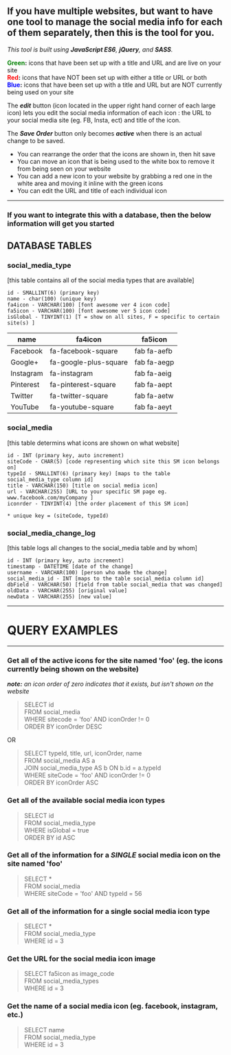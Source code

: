 ## If you have multiple websites, but want to have one tool to manage the social media info for each of them separately, then this is the tool for you.

_This tool is built using **JavaScript ES6**, **jQuery**, and **SASS**._

**<span style="color:green">Green</span>:** icons that have been set up with a title and URL and are live on your site<br>
**<span style="color:red">Red</span>:** icons that have NOT been set up with either a title or URL or both<br>
**<span style="color:blue">Blue</span>:** icons that have been set up with a title and URL but are NOT currently being used on your site

The **_edit_** button (icon located in the upper right hand corner of each large icon) lets you edit the social media information of each icon : the URL to your social media site (eg. FB, Insta, ect) and title of the icon.

The **_Save Order_** button only becomes **_active_** when there is an actual change to be saved.

- You can rearrange the order that the icons are shown in, then hit save
- You can move an icon that is being used to the white box to remove it from being seen on your website
- You can add a new icon to your website by grabbing a red one in the white area and moving it inline with the green icons
- You can edit the URL and title of each individual icon

---

### If you want to integrate this with a database, then the below information will get you started

## DATABASE TABLES

### social_media_type

[this table contains all of the social media types that are available]

    id - SMALLINT(6) (primary key)
    name - char(100) (unique key)
    fa4icon - VARCHAR(100) [font awesome ver 4 icon code]
    fa5icon - VARCHAR(100) [font awesome ver 5 icon code]
    isGlobal - TINYINT(1) [T = show on all sites, F = specific to certain site(s) ]

| name      | fa4icon               | fa5icon     |
| --------- | --------------------- | ----------- |
| Facebook  | fa-facebook-square    | fab fa-aefb |
| Google+   | fa-google-plus-square | fab fa-aegp |
| Instagram | fa-instagram          | fab fa-aeig |
| Pinterest | fa-pinterest-square   | fab fa-aept |
| Twitter   | fa-twitter-square     | fab fa-aetw |
| YouTube   | fa-youtube-square     | fab fa-aeyt |

### social_media

[this table determins what icons are shown on what website]

    id - INT (primary key, auto increment)
    siteCode - CHAR(5) [code representing which site this SM icon belongs on]
    typeId - SMALLINT(6) (primary key) [maps to the table social_media_type column id]
    title - VARCHAR(150) [title on social media icon]
    url - VARCHAR(255) [URL to your specific SM page eg. www.facebook.com/myCompany ]
    iconrder - TINYINT(4) [the order placement of this SM icon]

    * unique key = (siteCode, typeId)

### social_media_change_log

[this table logs all changes to the social_media table and by whom]

    id - INT (primary key, auto increment)
    timestamp - DATETIME [date of the change]
    username - VARCHAR(100) [person who made the change]
    social_media_id - INT [maps to the table social_media column id]
    dbField - VARCHAR(50) [field from table social_media that was changed]
    oldData - VARCHAR(255) [original value]
    newData - VARCHAR(255) [new value]

---

# QUERY EXAMPLES

---

### Get all of the active icons for the site named 'foo' (eg. the icons currently being shown on the website)

**_note:_** _an icon order of zero indicates that it exists, but isn't shown on the website_

> SELECT id<br>
> FROM social_media<br>
> WHERE sitecode = 'foo' AND iconOrder != 0<br>
> ORDER BY iconOrder DESC

OR

> SELECT typeId, title, url, iconOrder, name<br>
> FROM social_media AS a<br>
> JOIN social_media_type AS b ON b.id = a.typeId<br>
> WHERE siteCode = 'foo' AND iconOrder != 0<br>
> ORDER BY iconOrder ASC

### Get all of the available social media icon types

> SELECT id<br>
> FROM social_media_type<br>
> WHERE isGlobal = true<br>
> ORDER BY id ASC

### Get all of the information for a _SINGLE_ social media icon on the site named 'foo'

> SELECT \*<br>
> FROM social_media<br>
> WHERE siteCode = 'foo' AND typeId = 56

### Get all of the information for a single social media icon type

> SELECT \*<br>
> FROM social_media_type<br>
> WHERE id = 3

### Get the URL for the social media icon image

> SELECT fa5icon as image_code<br>
> FROM social_media_types<br>
> WHERE id = 3

### Get the name of a social media icon (eg. facebook, instagram, etc.)

> SELECT name<br>
> FROM social_media_type<br>
> WHERE id = 3

